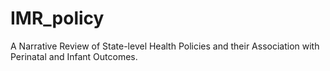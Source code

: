 # IMR_policy
A Narrative Review of State-level Health Policies and their Association with Perinatal and Infant Outcomes.
